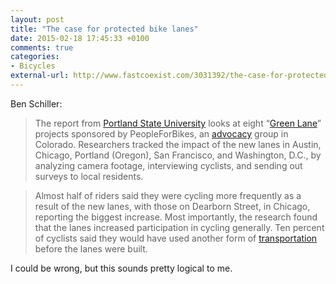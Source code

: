 ```yaml
---
layout: post
title: "The case for protected bike lanes"
date: 2015-02-18 17:45:33 +0100
comments: true
categories: 
- Bicycles
external-url: http://www.fastcoexist.com/3031392/the-case-for-protected-bike-lanes
---
```


Ben Schiller:

> The report from [Portland State University](http://www.fastcoexist.com/organization/portland-state-university) looks at eight “[Green Lane](http://www.peopleforbikes.org/green-lane-project)” projects sponsored by PeopleForBikes, an [advocacy](http://www.fastcoexist.com/explore/advocacy) group in Colorado. Researchers tracked the impact of the new lanes in Austin, Chicago, Portland (Oregon), San Francisco, and Washington, D.C., by analyzing camera footage, interviewing cyclists, and sending out surveys to local residents.

> Almost half of riders said they were cycling more frequently as a result of the new lanes, with those on Dearborn Street, in Chicago, reporting the biggest increase. Most importantly, the research found that the lanes increased participation in cycling generally. Ten percent of cyclists said they would have used another form of [transportation](http://www.fastcoexist.com/explore/transportation) before the lanes were built.

I could be wrong, but this sounds pretty logical to me.